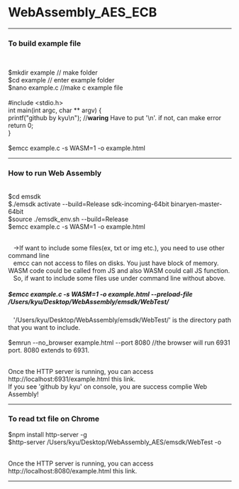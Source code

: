 # WebAssembly_AES_ECB
<hr>
<h3>To build example file</h3> <br>

$mkdir example // make folder <br>
$cd example // enter example folder <br>
$nano example.c //make c example file <br><br>
#include <stdio.h> <br>
int main(int argc, char ** argv) {<br>
  printf("github by kyu\n"); //**waring** Have to put '\n'. if not, can make error <br>
  return 0;<br>
}<br><br>
$emcc example.c -s WASM=1 -o example.html
<hr>
<h3>How to run Web Assembly</h3> <br>
$cd emsdk <br>
$./emsdk activate --build=Release sdk-incoming-64bit binaryen-master-64bit <br>
$source ./emsdk_env.sh --build=Release <br>
$emcc example.c -s WASM=1 -o example.html <br><br>

  &nbsp;&nbsp;&nbsp;->If want to include some files(ex, txt or img etc.), you need to use other command line <br>
  &nbsp;&nbsp;&nbsp;emcc can not access to files on disks. You just have block of memory. WASM code could be called from JS and also WASM could call JS function. <br>
  &nbsp;&nbsp;&nbsp;So, if want to include some files use under command line without above.
<h5>$emcc example.c -s WASM=1 -o example.html --preload-file /Users/kyu/Desktop/WebAssembly/emsdk/WebTest/</h5>
  &nbsp;&nbsp;&nbsp;'/Users/kyu/Desktop/WebAssembly/emsdk/WebTest/' is the directory path that you want to include.<br><br>
$emrun --no_browser example.html --port 8080 //the browser will run 6931 port. 8080 extends to 6931. <br><br>

Once the HTTP server is running, you can access http://localhost:6931/example.html this link. <br>
If you see 'github by kyu' on console, you are success complie Web Assembly!
<br>
<hr>
<h3>To read txt file on Chrome</h3>
$npm install http-server -g <br>
$http-server /Users/kyu/Desktop/WebAssembly_AES/emsdk/WebTest -o <br><br>

Once the HTTP server is running, you can access http://localhost:8080/example.html this link.
<hr>


